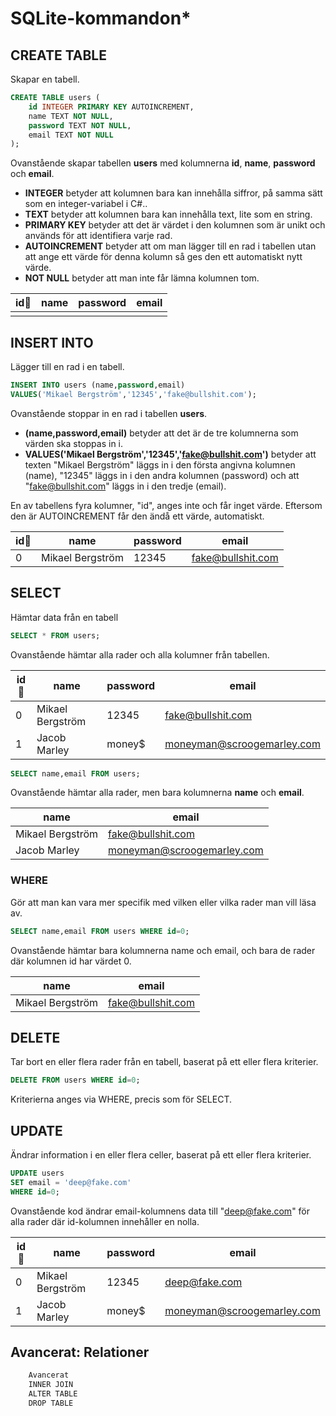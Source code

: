 # SQLite-kommandon\*

## CREATE TABLE

Skapar en tabell.&#x20;

```sql
CREATE TABLE users (
	id INTEGER PRIMARY KEY AUTOINCREMENT,
	name TEXT NOT NULL,
	password TEXT NOT NULL,
	email TEXT NOT NULL
);
```

Ovanstående skapar tabellen **users** med kolumnerna **id**, **name**, **password** och **email**.

* **INTEGER** betyder att kolumnen bara kan innehålla siffror, på samma sätt som en integer-variabel i C#..
* **TEXT** betyder att kolumnen bara kan innehålla text, lite som en string.
* **PRIMARY KEY** betyder att det är värdet i den kolumnen som är unikt och används för att identifiera varje rad.
* **AUTOINCREMENT** betyder att om man lägger till en rad i tabellen utan att ange ett värde för denna kolumn så ges den ett automatiskt nytt värde.
* **NOT NULL** betyder att man inte får lämna kolumnen tom.

| id🔑 | name | password | email |
| ---- | ---- | -------- | ----- |
|      |      |          |       |

## INSERT INTO

Lägger till en rad i en tabell.

```sql
INSERT INTO users (name,password,email)
VALUES('Mikael Bergström','12345','fake@bullshit.com');
```

Ovanstående stoppar in en rad i tabellen **users**.

* **(name,password,email)** betyder att det är de tre kolumnerna som värden ska stoppas in i.
* **VALUES('Mikael Bergström','12345','fake@bullshit.com')** betyder att texten "Mikael Bergström" läggs in i den första angivna kolumnen (name), "12345" läggs in i den andra kolumnen (password) och att "fake@bullshit.com" läggs in i den tredje (email).

En av tabellens fyra kolumner, "id", anges inte och får inget värde. Eftersom den är AUTOINCREMENT får den ändå ett värde, automatiskt.

| id🔑 | name             | password | email             |
| ---- | ---------------- | -------- | ----------------- |
| 0    | Mikael Bergström | 12345    | fake@bullshit.com |

## SELECT

Hämtar data från en tabell

```sql
SELECT * FROM users;
```

Ovanstående hämtar alla rader och alla kolumner från tabellen.

| id🔑 | name             | password | email                      |
| ---- | ---------------- | -------- | -------------------------- |
| 0    | Mikael Bergström | 12345    | fake@bullshit.com          |
| 1    | Jacob Marley     | money$   | moneyman@scroogemarley.com |

```sql
SELECT name,email FROM users;
```

Ovanstående hämtar alla rader, men bara kolumnerna **name** och **email**.

| name             | email                      |
| ---------------- | -------------------------- |
| Mikael Bergström | fake@bullshit.com          |
| Jacob Marley     | moneyman@scroogemarley.com |

### WHERE

Gör att man kan vara mer specifik med vilken eller vilka rader man vill läsa av.

```sql
SELECT name,email FROM users WHERE id=0;
```

Ovanstående hämtar bara kolumnerna name och email, och bara de rader där kolumnen id har värdet 0.

| name             | email             |
| ---------------- | ----------------- |
| Mikael Bergström | fake@bullshit.com |

## DELETE

Tar bort en eller flera rader från en tabell, baserat på ett eller flera kriterier.

```sql
DELETE FROM users WHERE id=0;
```

Kriterierna anges via WHERE, precis som för SELECT.

## UPDATE

Ändrar information i en eller flera celler, baserat på ett eller flera kriterier.

```sql
UPDATE users
SET email = 'deep@fake.com'
WHERE id=0;
```

Ovanstående kod ändrar email-kolumnens data till "deep@fake.com" för alla rader där id-kolumnen innehåller en nolla.

| id🔑 | name             | password | email                      |
| ---- | ---------------- | -------- | -------------------------- |
| 0    | Mikael Bergström | 12345    | deep@fake.com              |
| 1    | Jacob Marley     | money$   | moneyman@scroogemarley.com |

## Avancerat: Relationer

```csharp
    Avancerat
    INNER JOIN
    ALTER TABLE
    DROP TABLE
```

